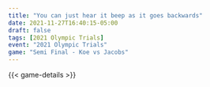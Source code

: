 ```yaml
---
title: "You can just hear it beep as it goes backwards"
date: 2021-11-27T16:40:15-05:00
draft: false
tags: [2021 Olympic Trials]
event: "2021 Olympic Trials"
game: "Semi Final - Koe vs Jacobs"
---
```

{{< game-details >}}
<!--more--> 